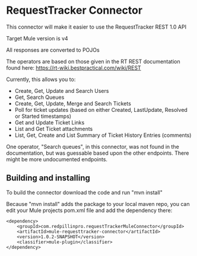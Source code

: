 # RequestTracker Connector

This connector will make it easier to use the RequestTracker REST 1.0 API

Target Mule version is v4

All responses are converted to POJOs

The operators are based on those given in the RT REST documentation found here: https://rt-wiki.bestpractical.com/wiki/REST

Currently, this allows you to:
 * Create, Get, Update and Search Users
 * Get, Search Queues
 * Create, Get, Update, Merge and Search Tickets
 * Poll for ticket updates (based on either Created, LastUpdate, Resolved or Started timestamps)
 * Get and Update Ticket Links
 * List and Get Ticket attachments
 * List, Get, Create and List Summary of Ticket History Entries (comments)

One operator, "Search queues", in this connector, was not found in the documentation, but was guessable based upon the other endpoints. There might be more undocumented endpoints. 

## Building and installing
To build the connector download the code and run "mvn install"

Because "mvn install" adds the package to your local maven repo, you can edit your Mule projects pom.xml file and add the dependency there:

    <dependency>
        <groupId>com.redpillinpro.requestTrackerMuleConnector</groupId>
        <artifactId>mule-requesttracker-connector</artifactId>
        <version>1.0.2-SNAPSHOT</version>
        <classifier>mule-plugin</classifier>
    </dependency>
